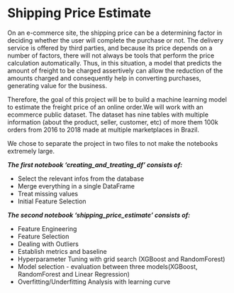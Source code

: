 # Shipping Price Estimate

On an e-commerce site, the shipping price can be a determining factor in deciding whether the user will complete the purchase or not. The delivery service is offered by third parties, and because its price depends on a number of factors, there will not always be tools that perform the price calculation automatically. Thus, in this situation, a model that predicts the amount of freight to be charged assertively can allow the reduction of the amounts charged and consequently help in converting purchases, generating value for the business.

Therefore, the goal of this project will be to build a machine learning model to estimate the freight price of an online order.We will work with an ecommerce public dataset. The dataset has nine tables with multiple information (about the product, seller, customer, etc) of more them 100k orders from 2016 to 2018 made at multiple marketplaces in Brazil. 

We chose to separate the project in two files to not make the notebooks extremely large.

***The first notebook ‘creating_and_treating_df’ consists of:***

+ Select the relevant infos from the database 
+ Merge everything in a single DataFrame 
+ Treat missing values 
+ Initial Feature Selection 

***The second notebook ‘shipping_price_estimate’ consists of:***

+ Feature Engineering
+ Feature Selection
+ Dealing with Outliers 
+ Establish metrics and baseline
+ Hyperparameter Tuning with grid search (XGBoost and RandomForest)
+ Model selection - evaluation between three models(XGBoost, RandomForest and Linear Regression)
+ Overfitting/Underfitting Analysis with learning curve
